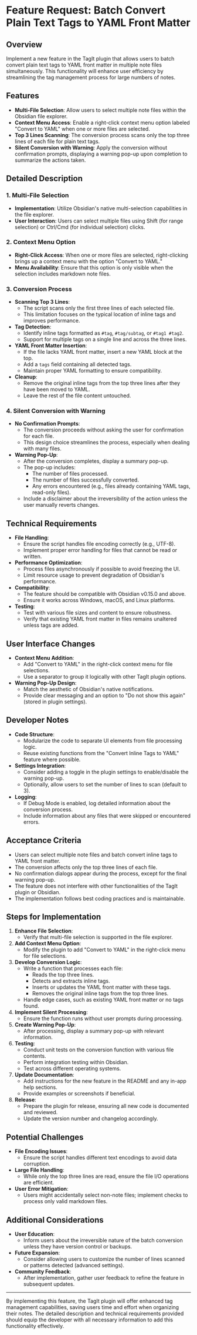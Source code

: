 # Feature Request: Batch Convert Plain Text Tags to YAML Front Matter

## Overview

Implement a new feature in the TagIt plugin that allows users to batch convert plain text tags to YAML front matter in multiple note files simultaneously. This functionality will enhance user efficiency by streamlining the tag management process for large numbers of notes.

## Features

- **Multi-File Selection**: Allow users to select multiple note files within the Obsidian file explorer.
- **Context Menu Access**: Enable a right-click context menu option labeled "Convert to YAML" when one or more files are selected.
- **Top 3 Lines Scanning**: The conversion process scans only the top three lines of each file for plain text tags.
- **Silent Conversion with Warning**: Apply the conversion without confirmation prompts, displaying a warning pop-up upon completion to summarize the actions taken.

## Detailed Description

### 1. Multi-File Selection

- **Implementation**: Utilize Obsidian's native multi-selection capabilities in the file explorer.
- **User Interaction**: Users can select multiple files using Shift (for range selection) or Ctrl/Cmd (for individual selection) clicks.

### 2. Context Menu Option

- **Right-Click Access**: When one or more files are selected, right-clicking brings up a context menu with the option "Convert to YAML."
- **Menu Availability**: Ensure that this option is only visible when the selection includes markdown note files.

### 3. Conversion Process

- **Scanning Top 3 Lines**:
  - The script scans only the first three lines of each selected file.
  - This limitation focuses on the typical location of inline tags and improves performance.
- **Tag Detection**:
  - Identify inline tags formatted as `#tag`, `#tag/subtag`, or `#tag1 #tag2`.
  - Support for multiple tags on a single line and across the three lines.
- **YAML Front Matter Insertion**:
  - If the file lacks YAML front matter, insert a new YAML block at the top.
  - Add a `tags` field containing all detected tags.
  - Maintain proper YAML formatting to ensure compatibility.
- **Cleanup**:
  - Remove the original inline tags from the top three lines after they have been moved to YAML.
  - Leave the rest of the file content untouched.

### 4. Silent Conversion with Warning

- **No Confirmation Prompts**:
  - The conversion proceeds without asking the user for confirmation for each file.
  - This design choice streamlines the process, especially when dealing with many files.
- **Warning Pop-Up**:
  - After the conversion completes, display a summary pop-up.
  - The pop-up includes:
    - The number of files processed.
    - The number of files successfully converted.
    - Any errors encountered (e.g., files already containing YAML tags, read-only files).
  - Include a disclaimer about the irreversibility of the action unless the user manually reverts changes.

## Technical Requirements

- **File Handling**:
  - Ensure the script handles file encoding correctly (e.g., UTF-8).
  - Implement proper error handling for files that cannot be read or written.
- **Performance Optimization**:
  - Process files asynchronously if possible to avoid freezing the UI.
  - Limit resource usage to prevent degradation of Obsidian's performance.
- **Compatibility**:
  - The feature should be compatible with Obsidian v0.15.0 and above.
  - Ensure it works across Windows, macOS, and Linux platforms.
- **Testing**:
  - Test with various file sizes and content to ensure robustness.
  - Verify that existing YAML front matter in files remains unaltered unless tags are added.

## User Interface Changes

- **Context Menu Addition**:
  - Add "Convert to YAML" in the right-click context menu for file selections.
  - Use a separator to group it logically with other TagIt plugin options.
- **Warning Pop-Up Design**:
  - Match the aesthetic of Obsidian's native notifications.
  - Provide clear messaging and an option to "Do not show this again" (stored in plugin settings).

## Developer Notes

- **Code Structure**:
  - Modularize the code to separate UI elements from file processing logic.
  - Reuse existing functions from the "Convert Inline Tags to YAML" feature where possible.
- **Settings Integration**:
  - Consider adding a toggle in the plugin settings to enable/disable the warning pop-up.
  - Optionally, allow users to set the number of lines to scan (default to 3).
- **Logging**:
  - If Debug Mode is enabled, log detailed information about the conversion process.
  - Include information about any files that were skipped or encountered errors.

## Acceptance Criteria

- Users can select multiple note files and batch convert inline tags to YAML front matter.
- The conversion affects only the top three lines of each file.
- No confirmation dialogs appear during the process, except for the final warning pop-up.
- The feature does not interfere with other functionalities of the TagIt plugin or Obsidian.
- The implementation follows best coding practices and is maintainable.

## Steps for Implementation

1. **Enhance File Selection**:
   - Verify that multi-file selection is supported in the file explorer.
2. **Add Context Menu Option**:
   - Modify the plugin to add "Convert to YAML" in the right-click menu for file selections.
3. **Develop Conversion Logic**:
   - Write a function that processes each file:
     - Reads the top three lines.
     - Detects and extracts inline tags.
     - Inserts or updates the YAML front matter with these tags.
     - Removes the original inline tags from the top three lines.
   - Handle edge cases, such as existing YAML front matter or no tags found.
4. **Implement Silent Processing**:
   - Ensure the function runs without user prompts during processing.
5. **Create Warning Pop-Up**:
   - After processing, display a summary pop-up with relevant information.
6. **Testing**:
   - Conduct unit tests on the conversion function with various file contents.
   - Perform integration testing within Obsidian.
   - Test across different operating systems.
7. **Update Documentation**:
   - Add instructions for the new feature in the README and any in-app help sections.
   - Provide examples or screenshots if beneficial.
8. **Release**:
   - Prepare the plugin for release, ensuring all new code is documented and reviewed.
   - Update the version number and changelog accordingly.

## Potential Challenges

- **File Encoding Issues**:
  - Ensure the script handles different text encodings to avoid data corruption.
- **Large File Handling**:
  - While only the top three lines are read, ensure the file I/O operations are efficient.
- **User Error Mitigation**:
  - Users might accidentally select non-note files; implement checks to process only valid markdown files.

## Additional Considerations

- **User Education**:
  - Inform users about the irreversible nature of the batch conversion unless they have version control or backups.
- **Future Expansion**:
  - Consider allowing users to customize the number of lines scanned or patterns detected (advanced settings).
- **Community Feedback**:
  - After implementation, gather user feedback to refine the feature in subsequent updates.

---

By implementing this feature, the TagIt plugin will offer enhanced tag management capabilities, saving users time and effort when organizing their notes. The detailed description and technical requirements provided should equip the developer with all necessary information to add this functionality effectively.
